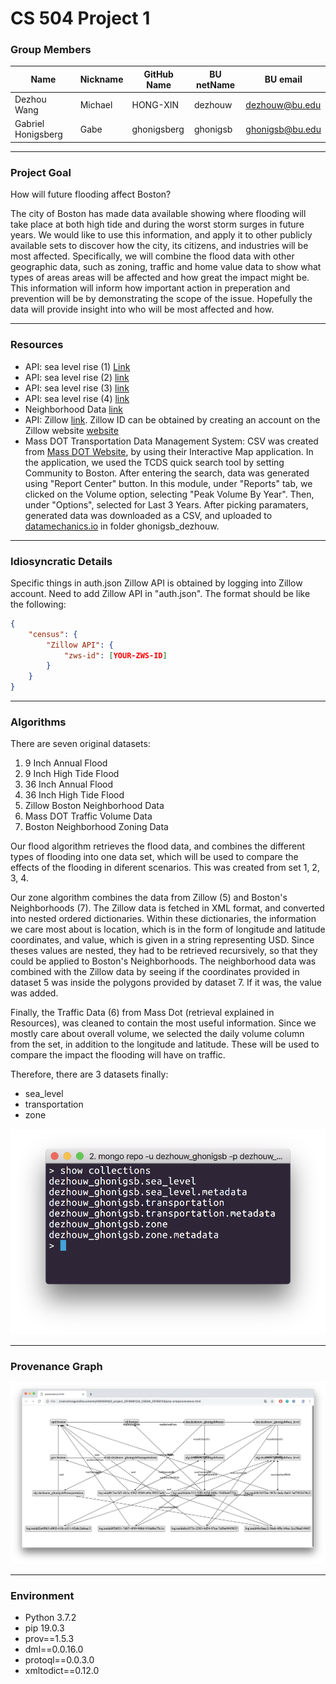 # CS 504 Project 1
### Group Members
|Name              |Nickname |GitHub Name|BU netName |BU email       |
|------------------|---------|-----------|-----------|---------------|
|Dezhou Wang       |Michael  |HONG-XIN   |dezhouw    |dezhouw@bu.edu |
|Gabriel Honigsberg|Gabe     |ghonigsberg|ghonigsb   |ghonigsb@bu.edu|

---

### Project Goal
How  will future flooding affect Boston?

The city of Boston has made data available showing where flooding will take place at both high tide and during the worst storm surges in future years. We would like to use this information, and apply it to other publicly available sets to discover how the city, its citizens, and industries will be most affected. Specifically, we will combine the flood data with other geographic data, such as zoning, traffic and home value data to show what types of areas areas will be affected and how great the impact might be. This information will inform how important action in preperation and prevention will be by demonstrating the scope of the issue. Hopefully the data will provide insight into who will be most affected and how. 

---

### Resources
* API: sea level rise (1) [Link](http://bostonopendata-boston.opendata.arcgis.com/datasets/9inch-sea-level-rise-1pct-annual-flood?geometry=-71.151%2C42.334%2C-70.931%2C42.379&selectedAttribute=Shape__Area)
* API: sea level rise (2) [link](http://bostonopendata-boston.opendata.arcgis.com/datasets/9inch-sea-level-rise-high-tide)
* API: sea level rise (3) [link](http://bostonopendata-boston.opendata.arcgis.com/datasets/74692fe1b9b24f3c9419cd61b87e4e3b_3)
* API: sea level rise (4) [link](http://bostonopendata-boston.opendata.arcgis.com/datasets/74692fe1b9b24f3c9419cd61b87e4e3b_5)
* Neighborhood Data [link](http://bostonopendata-boston.opendata.arcgis.com/datasets/3525b0ee6e6b427f9aab5d0a1d0a1a28_0)
* API: Zillow [link](https://www.zillow.com/webservice/GetRegionChildren.htm?zws-id=[ZWS-ID]&state=ma&city=boston&childtype=neighborhood). Zillow ID can be obtained by creating an account on the Zillow website [website](https://www.zillow.com/howto/api/APIOverview.htm)
* Mass DOT Transportation Data Management System: CSV was created from [Mass DOT Website](http://mass.gov/traffic-volume-and-classification), by using their Interactive Map application. In the application, we used the TCDS quick search tool by setting Community to Boston. After entering the search, data was generated using "Report Center" button. In this module, under "Reports" tab, we clicked on the Volume option, selecting "Peak Volume By Year". Then, under "Options", selected for Last 3 Years. After picking paramaters, generated data was downloaded as a CSV, and uploaded to [datamechanics.io](http://datamechanics.io) in folder ghonigsb_dezhouw.

---

### Idiosyncratic Details
Specific things in auth.json
Zillow API is obtained by logging into Zillow account.
Need to add Zillow API in "auth.json".
The format should be like the following:
```json
{
	"census": {
		"Zillow API": {
			"zws-id": [YOUR-ZWS-ID]
		}
	}
}
```

---

### Algorithms
There are seven original datasets:
1. 9 Inch Annual Flood
2. 9 Inch High Tide Flood
3. 36 Inch Annual Flood
4. 36 Inch High Tide Flood
5. Zillow Boston Neighborhood Data
6. Mass DOT Traffic Volume Data
7. Boston Neighborhood Zoning Data

Our flood algorithm retrieves the flood data, and combines the different types of flooding into one data set, which will be used to compare the effects of the flooding in diferent scenarios. This was created from set 1, 2, 3, 4.

Our zone algorithm combines the data from Zillow (5) and Boston's Neighborhoods (7). The Zillow data is fetched in XML format, and converted into nested ordered dictionaries. Within these dictionaries, the information we care most about is location, which is in the form of longitude and latitude coordinates, and value, which is given in a string representing USD. Since theses values are nested, they had to be retrieved recursively, so that they could be applied to Boston's Neighborhoods. The neighborhood data was combined with the Zillow data by seeing if the coordinates provided in dataset 5 was inside the polygons provided by dataset 7. If it was, the value was added.

Finally, the Traffic Data (6) from Mass Dot (retrieval explained in Resources), was cleaned to contain the most useful information. Since we mostly care about overall volume, we selected the daily volume column from the set, in addition to the longitude and latitude. These will be used to compare the impact the flooding will have on traffic.

Therefore, there are 3 datasets finally:
* sea_level
* transportation
* zone

![datasets](./resources/images/datasets.png)

---

### Provenance Graph

![provenance](./resources/images/provenance.png)

---

### Environment
* Python 3.7.2
* pip 19.0.3
* prov==1.5.3
* dml==0.0.16.0
* protoql==0.0.3.0
* xmltodict==0.12.0
